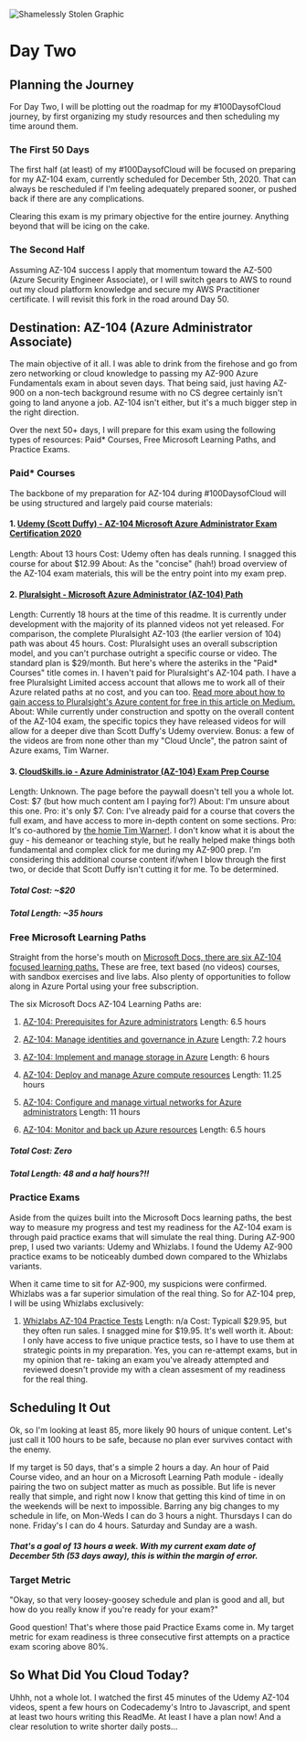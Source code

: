![Shamelessly Stolen Graphic](https://www.testpreptraining.com/blog/wp-content/uploads/2020/05/104.png)


# Day Two 

## Planning the Journey

For Day Two, I will be plotting out the roadmap for my #100DaysofCloud journey, by first organizing my study resources and then scheduling my time around them.

### The First 50 Days 

The first half (at least) of my #100DaysofCloud will be focused on preparing for my AZ-104 exam, currently scheduled for December 5th, 2020. That can always be rescheduled if I'm feeling adequately prepared sooner, or pushed back if there are any complications. 

Clearing this exam is my primary objective for the entire journey. Anything beyond that will be icing on the cake.

### The Second Half

Assuming AZ-104 success I apply that momentum toward the AZ-500 (Azure Security Engineer Associate), or I will switch gears to AWS to round out my cloud platform knowledge and secure my AWS Practitioner certificate. I will revisit this fork in the road around Day 50. 


## Destination: AZ-104 (Azure Administrator Associate)

The main objective of it all. I was able to drink from the firehose and go from zero networking or cloud knowledge to passing my AZ-900 Azure Fundamentals exam in about seven days. That being said, just having AZ-900 on a non-tech background resume with no CS degree certainly isn't going to land anyone a job. AZ-104 isn't either, but it's a much bigger step in the right direction.

Over the next 50+ days, I will prepare for this exam using the following types of resources: Paid* Courses, Free Microsoft Learning Paths, and Practice Exams. 


### Paid* Courses

The backbone of my preparation for AZ-104 during #100DaysofCloud will be using structured and largely paid course materials:

#### 1. [Udemy (Scott Duffy) - AZ-104 Microsoft Azure Administrator Exam Certification 2020](https://www.udemy.com/course/70533-azure/) 
Length: About 13 hours
Cost: Udemy often has deals running. I snagged this course for about $12.99
About: As the "concise" (hah!) broad overview of the AZ-104 exam materials, this will be the entry point into my exam prep.
  
#### 2. [Pluralsight - Microsoft Azure Administrator (AZ-104) Path](https://app.pluralsight.com/paths/certificate/microsoft-azure-administrator-az-104)
Length: Currently 18 hours at the time of this readme. It is currently under development with the majority of its planned videos not yet released. For comparison, the complete   Pluralsight AZ-103 (the earlier version of 104) path was about 45 hours.
Cost: Pluralsight uses an overall subscription model, and you can't purchase outright a specific course or video. The standard plan is $29/month. But here's where the asteriks   in the "Paid* Courses" title comes in. I haven't paid for Pluralsight's AZ-104 path. I have a free Pluralsight Limited access account that allows me to work all of their Azure   related paths at no cost, and you can too. [Read more about how to gain access to Pluralsight's Azure content for free in this article on Medium.](https://medium.com/itmagination/pluralsight-and-azure-a-great-opportunity-to-accelerate-your-path-to-azure-expert-for-free-42c04e784948)
About: While currently under construction and spotty on the overall content of the AZ-104 exam, the specific topics they have released videos for will allow for a deeper dive   than Scott Duffy's Udemy overview. Bonus: a few of the videos are from none other than my "Cloud Uncle", the patron saint of Azure exams, Tim Warner. 

#### 3. [CloudSkills.io - Azure Administrator (AZ-104) Exam Prep Course](https://portal.cloudskills.io/az-104)
Length: Unknown. The page before the paywall doesn't tell you a whole lot.
Cost: $7 (but how much content am I paying for?)
About: I'm unsure about this one. Pro: it's only $7. Con: I've already paid for a course that covers the full exam, and have access to more in-depth content on some sections.   Pro: It's co-authored by [the homie Tim Warner!](https://twitter.com/TechTrainerTim). I don't know what it is about the guy - his demeanor or teaching style, but he really       helped make things both fundamental and complex click for me during my AZ-900 prep. I'm considering this additional course content if/when I blow through the first two, or       decide that Scott Duffy isn't cutting it for me. To be determined.

##### Total Cost: ~$20
##### Total Length: ~35 hours


### Free Microsoft Learning Paths

Straight from the horse's mouth on [Microsoft Docs, there are six AZ-104 focused learning paths.](https://docs.microsoft.com/en-us/learn/certifications/azure-administrator) These are free, text based (no videos) courses, with sandbox exercises and live labs. Also plenty of opportunities to follow along in Azure Portal using your free subscription. 

The six Microsoft Docs AZ-104 Learning Paths are:

1. [AZ-104: Prerequisites for Azure administrators](https://docs.microsoft.com/en-us/learn/paths/az-104-administrator-prerequisites/)
  Length: 6.5 hours

2. [AZ-104: Manage identities and governance in Azure](https://docs.microsoft.com/en-us/learn/paths/az-104-manage-identities-governance/)
  Length: 7.2 hours
  
3. [AZ-104: Implement and manage storage in Azure](https://docs.microsoft.com/en-us/learn/paths/az-104-manage-storage/)
  Length: 6 hours
  
4. [AZ-104: Deploy and manage Azure compute resources](https://docs.microsoft.com/en-us/learn/paths/az-104-manage-compute-resources/)
  Length: 11.25 hours
  
5. [AZ-104: Configure and manage virtual networks for Azure administrators](https://docs.microsoft.com/en-us/learn/paths/az-104-manage-virtual-networks/)
  Length: 11 hours
  
6. [AZ-104: Monitor and back up Azure resources](https://docs.microsoft.com/en-us/learn/paths/az-104-monitor-backup-resources/)
  Length: 6.5 hours
  
##### Total Cost: Zero
##### Total Length: 48 and a half hours?!! 

### Practice Exams

Aside from the quizes built into the Microsoft Docs learning paths, the best way to measure my progress and test my readiness for the AZ-104 exam is through paid practice exams that will simulate the real thing. During AZ-900 prep, I used two variants: Udemy and Whizlabs.  I found the Udemy AZ-900 practice exams to be noticeably dumbed down compared to the Whizlabs variants. 

When it came time to sit for AZ-900, my suspicions were confirmed. Whizlabs was a far superior simulation of the real thing. So for AZ-104 prep, I will be using Whizlabs exclusively:

1. [Whizlabs AZ-104 Practice Tests](https://www.whizlabs.com/learn/course/microsoft-azure-az-104/)
  Length: n/a
  Cost: Typicall $29.95, but they often run sales. I snagged mine for $19.95. It's well worth it.
  About: I only have access to five unique practice tests, so I have to use them at strategic points in my preparation. Yes, you can re-attempt exams, but in my opinion that re-   taking an exam you've already attempted and reviewed doesn't provide my with a clean assesment of my readiness for the real thing. 
 
 
## Scheduling It Out
  
Ok, so I'm looking at least 85, more likely 90 hours of unique content.  Let's just call it 100 hours to be safe, because no plan ever survives contact with the enemy. 

If my target is 50 days, that's a simple 2 hours a day. An hour of Paid Course video, and an hour on a Microsoft Learning Path module - ideally pairing the two on subject matter as much as possible. But life is never really that simple, and right now I know that getting this kind of time in on the weekends will be next to impossible. Barring any big changes to my schedule in life, on Mon-Weds I can do 3 hours a night. Thursdays I can do none. Friday's I can do 4 hours. Saturday and Sunday are a wash. 

##### That's a goal of 13 hours a week. With my current exam date of December 5th (53 days away), this is within the margin of error. 
  
### Target Metric 

"Okay, so that very loosey-goosey schedule and plan is good and all, but how do you really know if you're ready for your exam?"

Good question! That's where those paid Practice Exams come in. My target metric for exam readiness is three consecutive first attempts on a practice exam scoring above 80%. 


## So What Did You Cloud Today?

Uhhh, not a whole lot. I watched the first 45 minutes of the Udemy AZ-104 videos, spent a few hours on Codecademy's Intro to Javascript, and spent at least two hours writing this ReadMe. At least I have a plan now! And a clear resolution to write shorter daily posts...
